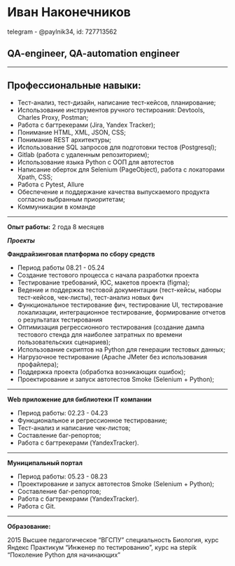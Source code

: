 #  Иван Наконечников
telegram - @paylnik34, id: 727713562

## QA-engineer, QA-automation engineer

___
**Профессиональные навыки:**
---
* Тест-анализ, тест-дизайн, написание тест-кейсов, планирование;
* Использование инструментов ручного тестироания: Devtools, Charles Proxy, Postman;
* Работа с багтрекерами (Jira, Yandex Tracker);
* Понимание HTML, XML, JSON, CSS;
* Понимание REST архитектуры;
* Использование SQL запросов для подготовки тестов (Postgresql);
* Gitlab (работа с удаленным репозиторием);
* Использование языка Python c ООП для автотестов 
* Написание оберток для Selenium (PageObject), работа с локаторами Xpath, CSS;
* Работа с Pytest, Allure
* Обеспечение и поддержание качества выпускаемого продукта согласно выбранным приоритетам;
* Коммуникации в команде
___

**Опыт работы:**  2 года 8 месяцев

___Проекты___

**Фандрайзинговая платформа по сбору средств**

* Период работы 08.21 - 05.24
* Создание тестового процесса с начала разработки проекта
* Тестирование требований, ЮС, макетов проекта (figma);
* Ведение и поддержка тестовой документации (тест-кейсы, наборы тест-кейсов, чек-листы), тест-анализ новых фич
* Функциональное тестирование фич, тестирование UI, тестирование локализации, интеграционное тестирование, формирование отчетов о результатах тестирования
* Оптимизация регрессионного тестирования (создание дампа тестового стенда для наиболее затратных по времени пользовательских сценариев);
* Использование скриптов на Python для генерации тестовых данных;
* Нагрузочное тестирование (Apache JMeter без использования профайлера);
* Поддержка проекта (обработка возникающих ошибок);
* Проектирование и запуск автотестов Smoke (Selenium + Python);
___

**Web приложение для библиотеки IT компании**
 
* Период работы: 02.23 - 04.23
* Функциональное и регрессионное тестирование;
* Тест-анализ и написание чек-листов;
* Составление баг-репортов;
* Работа с багтрекерами (YandexTracker).
___

**Муниципальный портал**

* Период работы: 05.23 - 08.23
* Проектирование и запуск автотестов Smoke (Selenium + Python);
* Составление баг-репортов;
* Работа с багтрекерами (YandexTracker).
* Работа с Git.
___

**Образование:**

2015
Высшее педагогическое “ВГСПУ” специальность Биология, курс Яндекс Практикум “Инженер по тестированию”, курс на stepik “Поколение Python для начинающих”


